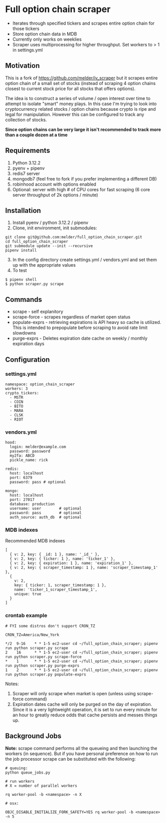 # Full option chain scraper

* Iterates through specified tickers and scrapes entire option chain for those tickers
* Store option chain data in MDB
* Currently only works on weeklies
* Scraper uses multiprocessing for higher throughput. Set workers to > 1 in settings.yml

## Motivation

This is a fork of https://github.com/melder/iv_scraper but it scrapes entire option chain of a small set of stocks (instead of scraping 4 option chains closest to current stock price for all stocks that offers options).

The idea is to construct a series of volume / open interest over time to attempt to isolate "smart" money plays. In this case I'm trying to look into cryptocurrency related stocks / option chains because crypto is ripe and legal for manipulation. However this can be configured to track any collection of stocks.

**Since option chains can be very large it isn't recommended to track more than a couple dozen at a time**

## Requirements

1. Python 3.12.2
2. pyenv + pipenv
3. redis7 server
4. mongodb7 (feel free to fork if you prefer implementing a different DB)
5. robinhood account with options enabled
6. Optional: server with high # of CPU cores for fast scraping (6 core server throughput of 2k options / minute)


## Installation

1. Install pyenv / python 3.12.2 / pipenv
2. Clone, init environment, init submodules:

```
git clone git@github.com:melder/full_option_chain_scraper.git
cd full_option_chain_scraper
git submodule update --init --recursive
pipenv install
```

3. In the config directory create settings.yml / vendors.yml and set them up with the appropriate values
4. To test

```
$ pipenv shell
$ python scraper.py scrape
```

## Commands

* scrape - self explanitory
* scrape-force - scrapes regardless of market open status
* populate-exprs - retrieving expirations is API heavy so cache is utilized. This is intended to prepopulate before scraping to avoid rate limit slowdowns
* purge-exprs - Deletes expiration date cache on weekly / monthly expiration days

## Configuration

### settings.yml

```
namespace: option_chain_scraper
workers: 3
crypto_tickers:
  - MSTR
  - COIN
  - BITO
  - MARA
  - CLSK
  - RIOT
```

### vendors.yml

```
hood:
  login: melder@example.com
  password: password
  my2fa: ABCD
  pickle_name: rick

redis:
  host: localhost
  port: 6379
  password: pass # optional

mongo:
  host: localhost
  port: 27017
  database: production
  username: user        # optional
  password: pass        # optional
  auth_source: auth_db  # optional
```

### MDB indexes

Recommended MDB indexes

```
[
  { v: 2, key: { _id: 1 }, name: '_id_' },
  { v: 2, key: { ticker: 1 }, name: 'ticker_1' },
  { v: 2, key: { expiration: 1 }, name: 'expiration_1' },
  { v: 2, key: { scraper_timestamp: 1 }, name: 'scraper_timestamp_1' },
  {
    v: 2,
    key: { ticker: 1, scraper_timestamp: 1 },
    name: 'ticker_1_scraper_timestamp_1',
    unique: true
  }
]
```

### crontab example

```
# FYI some distros don't support CRON_TZ

CRON_TZ=America/New_York

*/2  9-16    * * 1-5 ec2-user cd ~/full_option_chain_scraper; pipenv run python scraper.py scrape
2    16      * * 1-5 ec2-user cd ~/full_option_chain_scraper; pipenv run python scraper.py scrape-force
*    1       * * 1-5 ec2-user cd ~/full_option_chain_scraper; pipenv run python scraper.py purge-exprs
1    2       * * 1-5 ec2-user cd ~/full_option_chain_scraper; pipenv run python scraper.py populate-exprs
```

Notes:

1. Scraper will only scrape when market is open (unless using scrape-force command)
2. Expiration dates cache will only be purged on the day of expiration. Since it is a very lightweight operation, it is set to run every minute for an hour to greatly reduce odds that cache persists and messes things up.

## Background Jobs

**Note:** scrape command performs all the queueing and then launching the workers (in sequence). But if you have personal preference on how to run the job processor scrape can be substituted with the following:

```
# queuing: 
python queue_jobs.py

# run workers
# X = number of parallel workers

rq worker-pool -b <namespace> -n X

# osx:

OBJC_DISABLE_INITIALIZE_FORK_SAFETY=YES rq worker-pool -b <namespace> -n 5
```
